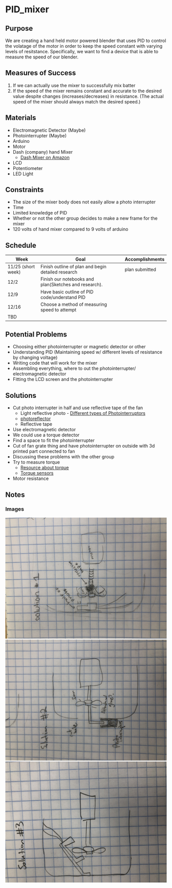 # PID_mixer

## Purpose

We are creating a hand held motor powered blender that uses PID to control the volatage of the motor in order to keep the speed constant with varying levels of resitstance. Specifically, we want to find a device that is able to measure the speed of our blender. 

## Measures of Success 

1. If we can actually use the mixer to successfully mix batter
2. If the speed of the mixer remains constant and accurate to the desired value despite changes (increases/decreases) in resistance. (The actual speed of the mixer should always match the desired speed.)

## Materials
 
* Electromagnetic Detector (Maybe)
* Photointerrupter (Maybe)
* Arduino
* Motor
* Dash (company) hand Mixer
  * [Dash Mixer on Amazon](https://www.amazon.com/SHM01DSWH-Electric-Whipping-Brownies-Meringues/dp/B016CBFUV4?th=1)
* LCD
* Potentiometer
* LED Light

## Constraints
 
* The size of the mixer body does not easily allow a photo interrupter 
* Time
* Limited knowledge of PID
* Whether or not the other group decides to make a new frame for the mixer
* 120 volts of hand mixer compared to 9 volts of arduino

## Schedule 

| Week | Goal | Accomplishments | 
| ---- | ---- | --------------- |
| 11/25 (short week)| Finish outline of plan and begin detailed research | plan submitted |
| 12/2 | Finish our notebooks and plan(Sketches and research). | |
| 12/9 | Have basic outline of PID code/understand PID| |
| 12/16 | Choose a method of measuring speed to attempt | |
| TBD | | |

## Potential Problems

* Choosing either photointerrupter or magnetic detector or other
* Understanding PID (Maintaining speed w/ different levels of resistance by changing voltage)
* Writing code that will work for the mixer
* Assembling everything, where to out the photointerrupter/ electromagnetic detector
* Fitting the LCD screen and the photointerrupter

## Solutions

* Cut photo interrupter in half and use reflective tape of the fan
  * Light reflective photo - [Different types of Photointerruptors](https://www.rohm.com/electronics-basics/photointerrupters/what-is-a-photointerrupter)
  * [photoreflector](https://www.deviceplus.com/how-tos/arduino-guide/entry015/)
  * Reflective tape
* Use electromagnetic detector
* We could use a torque detector
* Find a space to fit the photointerrupter
* Cut of fan grate thing and have photointerrupter on outside with 3d printed part connected to fan
* Discussing these problems with the other group
* Try to measure torque
  * [Resource about torque ](https://measurementsensors.honeywell.com/techresources/appnotes/Pages/Ways_to_Measure_the_Force_Acting_on_a_Rotating_Shaft.aspx)
  * [Torque sensors](https://www.azosensors.com/article.aspx?ArticleID=605)
* Motor resistance

## Notes

### Images
![alt text](https://github.com/jbrown56/PID_mixer/blob/master/Photots/sketch_solution_1.jpg)
![alt text](https://github.com/jbrown56/PID_mixer/blob/master/Photots/sketch_solution_2.jpg)
![alt text](https://github.com/jbrown56/PID_mixer/blob/master/Photots/sketch_solution_3.jpg)
